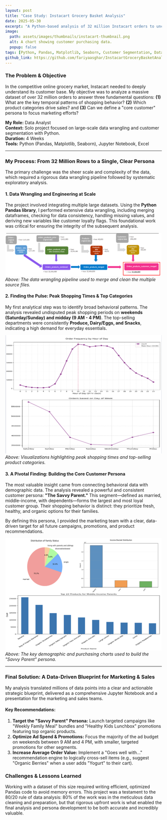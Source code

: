 ```yaml
---
layout: post
title: "Case Study: Instacart Grocery Basket Analysis"
date: 2025-05-30
excerpt: "A Python-based analysis of 32 million Instacart orders to uncover customer purchasing patterns and develop a core customer persona for targeted marketing."
image:
  path: assets/images/thumbnails/instacart-thumbnail.png
  alt: A chart showing customer purchasing data.
  popup: false
tags: [Python, Pandas, Matplotlib, Seaborn, Customer Segmentation, Data Wrangling]
github_link: https://github.com/fariyaasghar/InstacartGroceryBasketAnalysis
---
```


### The Problem & Objective
In the competitive online grocery market, Instacart needed to deeply understand its customer base. My objective was to analyze a massive dataset of over 32 million orders to answer three fundamental questions: **(1)** What are the key temporal patterns of shopping behavior? **(2)** Which product categories drive sales? and **(3)** Can we define a "core customer" persona to focus marketing efforts?

**My Role:** Data Analyst  
**Context:** Solo project focused on large-scale data wrangling and customer segmentation with Python.  
**Duration:** 4 Weeks  
**Tools:** Python (Pandas, Matplotlib, Seaborn), Jupyter Notebook, Excel

---

### My Process: From 32 Million Rows to a Single, Clear Persona

The primary challenge was the sheer scale and complexity of the data, which required a rigorous data wrangling pipeline followed by systematic exploratory analysis.

#### 1. Data Wrangling and Engineering at Scale
The project involved integrating multiple large datasets. Using the **Python Pandas library**, I performed extensive data wrangling, including merging dataframes, checking for data consistency, handling missing values, and deriving new variables like customer loyalty flags. This foundational work was critical for ensuring the integrity of the subsequent analysis.

<!-- ACTION: Place your "Population Flow" diagram in /assets/images/ and name it instacart-data-flow.png -->
![A diagram showing the data wrangling and integration process for the Instacart datasets](/assets/images/instacart-data-flow.png)
*Above: The data wrangling pipeline used to merge and clean the multiple source files.*

#### 2. Finding the Pulse: Peak Shopping Times & Top Categories
My first analytical step was to identify broad behavioral patterns. The analysis revealed undisputed peak shopping periods on **weekends (Saturday/Sunday) and midday (9 AM - 4 PM)**. The top-selling departments were consistently **Produce, Dairy/Eggs, and Snacks**, indicating a high demand for everyday essentials.

<!-- ACTION: Place your dashboard view of the two charts in /assets/images/ -->
![A side-by-side view of charts showing peak shopping days and top product departments](/assets/images/instacart-peak-times.png)
*Above: Visualizations highlighting peak shopping times and top-selling product categories.*

#### 3. A Pivotal Finding: Building the Core Customer Persona
The most valuable insight came from connecting behavioral data with demographic data. The analysis revealed a powerful and consistent customer persona: **"The Savvy Parent."** This segment—defined as married, middle-income, with dependents—forms the largest and most loyal customer group. Their shopping behavior is distinct: they prioritize fresh, healthy, and organic options for their families.

By defining this persona, I provided the marketing team with a clear, data-driven target for all future campaigns, promotions, and product recommendations.

<!-- ACTION: Place your composite image of the three persona charts in /assets/images/ -->
![A composite image of charts showing family status, income, and top products for the 'Savvy Parent' persona](/assets/images/instacart-persona-charts.png)
*Above: The key demographic and purchasing charts used to build the "Savvy Parent" persona.*

---

### Final Solution: A Data-Driven Blueprint for Marketing & Sales

My analysis translated millions of data points into a clear and actionable strategic blueprint, delivered as a comprehensive Jupyter Notebook and a presentation for the marketing and sales teams.

#### Key Recommendations:
1.  **Target the "Savvy Parent" Persona:** Launch targeted campaigns like "Weekly Family Meal" bundles and "Healthy Kids Lunchbox" promotions featuring top organic products.
2.  **Optimize Ad Spend & Promotions:** Focus the majority of the ad budget on weekends between 9 AM and 4 PM, with smaller, targeted promotions for other segments.
3.  **Increase Average Order Value:** Implement a "Goes well with..." recommendation engine to logically cross-sell items (e.g., suggest "Organic Berries" when a user adds "Yogurt" to their cart).

### Challenges & Lessons Learned
Working with a dataset of this size required writing efficient, optimized Pandas code to avoid memory errors. This project was a testament to the 80/20 rule of data analysis: 80% of the work was in the meticulous data cleaning and preparation, but that rigorous upfront work is what enabled the final analysis and persona development to be both accurate and incredibly valuable.
